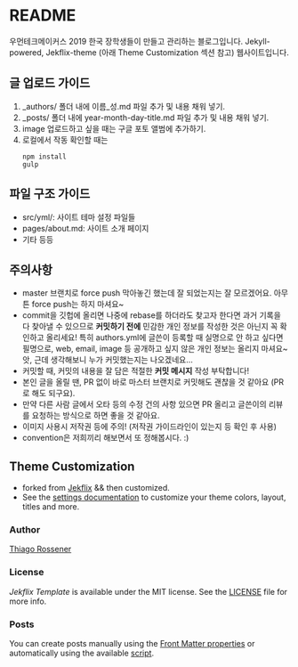 # README
우먼테크메이커스 2019 한국 장학생들이 만들고 관리하는 블로그입니다.
Jekyll-powered, Jekflix-theme (아래 Theme Customization 섹션 참고) 웹사이트입니다.

## 글 업로드 가이드
1. _authors/ 폴더 내에 이름_성.md 파일 추가 및 내용 채워 넣기.
2. _posts/ 폴더 내에 year-month-day-title.md 파일 추가 및 내용 채워 넣기.
3. image 업로드하고 싶을 때는 구글 포토 앨범에 추가하기.
4. 로컬에서 작동 확인할 때는
    ```
    npm install
    gulp
    ```

## 파일 구조 가이드
* src/yml/: 사이트 테마 설정 파일들
* pages/about.md: 사이트 소개 페이지
* 기타 등등

## 주의사항
* master 브랜치로 force push 막아놓긴 했는데 잘 되었는지는 잘 모르겠어요. 아무튼 force push는 하지 마셔요~
* commit을 깃헙에 올리면 나중에 rebase를 하더라도 찾고자 한다면 과거 기록을 다 찾아낼 수 있으므로 **커밋하기 전에** 민감한 개인 정보를 작성한 것은 아닌지 꼭 확인하고 올리세요! 특히 authors.yml에 글쓴이 등록할 때 실명으로 안 하고 싶다면 필명으로, web, email, image 등 공개하고 싶지 않은 개인 정보는 올리지 마셔요~ 앗, 근데 생각해보니 누가 커밋했는지는 나오겠네요...
* 커밋할 때, 커밋의 내용을 잘 담은 적절한 **커밋 메시지** 작성 부탁합니다!
* 본인 글을 올릴 땐, PR 없이 바로 마스터 브랜치로 커밋해도 괜찮을 것 같아요 (PR로 해도 되구요).
* 만약 다른 사람 글에서 오타 등의 수정 건의 사항 있으면 PR 올리고 글쓴이의 리뷰를 요청하는 방식으로 하면 좋을 것 같아요.
* 이미지 사용시 저작권 등에 주의! (저작권 가이드라인이 있는지 등 확인 후 사용)
* convention은 저희끼리 해보면서 또 정해봅시다. :)

## Theme Customization
* forked from [Jekflix](https://github.com/thiagorossener/jekflix-template) && then customized.
* See the [settings documentation](https://github.com/thiagorossener/jekflix-template/wiki/settings) to customize your theme colors, layout, titles and more.

### Author
[Thiago Rossener](https://rossener.com/)

### License

*Jekflix Template* is available under the MIT license. See the [LICENSE](https://github.com/thiagorossener/jekflix-template/blob/master/LICENSE) file for more info.

### Posts

You can create posts manually using the [Front Matter properties](https://github.com/thiagorossener/jekflix-template/wiki/post#front-matter-properties) or automatically using the available [script](https://github.com/thiagorossener/jekflix-template/wiki/post#creating-a-post).